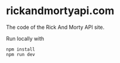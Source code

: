 # rickandmortyapi.com

The code of the Rick And Morty API site.

Run locally with

```
npm install
npm run dev
```
